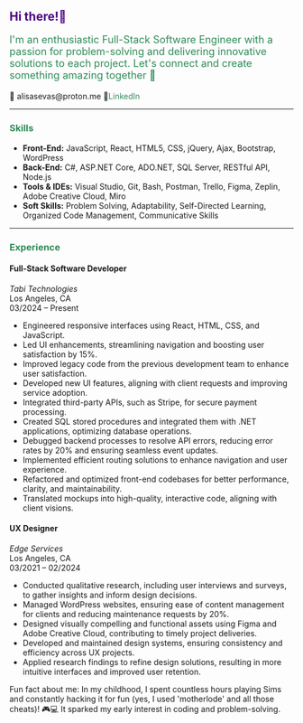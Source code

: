 <h2 style="color: #4b0082;">Hi there!👋</h2>

<p style="font-size: 18px; color: #2e8b57;">I'm an enthusiastic Full-Stack Software Engineer with a passion for problem-solving and delivering innovative solutions to each project. Let's connect and create something amazing together 🚀</p>

<p>📧 alisasevas@proton.me 🔗<a href="https://www.linkedin.com/alisasev" style="font-size: 14px; color: #2e8b57; text-decoration: none;" target="_blank">LinkedIn</a></p>

<hr>

<h3 style="color: #2e8b57;">Skills</h3>

<ul>
    <li><strong>Front-End:</strong> JavaScript, React, HTML5, CSS, jQuery, Ajax, Bootstrap, WordPress</li>
    <li><strong>Back-End:</strong> C#, ASP.NET Core, ADO.NET, SQL Server, RESTful API, Node.js</li>
    <li><strong>Tools & IDEs:</strong> Visual Studio, Git, Bash, Postman, Trello, Figma, Zeplin, Adobe Creative Cloud, Miro</li>
    <li><strong>Soft Skills:</strong> Problem Solving, Adaptability, Self-Directed Learning, Organized Code Management, Communicative Skills</li>
</ul>

<hr>

<h3 style="color: #2e8b57;">Experience</h3>

<h4>Full-Stack Software Developer</h4>
<p><em>Tabi Technologies</em><br>
Los Angeles, CA<br>
03/2024 – Present</p>

<ul>
    <li>Engineered responsive interfaces using React, HTML, CSS, and JavaScript.</li>
    <li>Led UI enhancements, streamlining navigation and boosting user satisfaction by 15%.</li>
    <li>Improved legacy code from the previous development team to enhance user satisfaction.</li>
    <li>Developed new UI features, aligning with client requests and improving service adoption.</li>
    <li>Integrated third-party APIs, such as Stripe, for secure payment processing.</li>
    <li>Created SQL stored procedures and integrated them with .NET applications, optimizing database operations.</li>
    <li>Debugged backend processes to resolve API errors, reducing error rates by 20% and ensuring seamless event updates.</li>
    <li>Implemented efficient routing solutions to enhance navigation and user experience.</li>
    <li>Refactored and optimized front-end codebases for better performance, clarity, and maintainability.</li>
    <li>Translated mockups into high-quality, interactive code, aligning with client visions.</li>
</ul>

<h4>UX Designer</h4>
<p><em>Edge Services</em><br>
Los Angeles, CA<br>
03/2021 – 02/2024</p>

<ul>
    <li>Conducted qualitative research, including user interviews and surveys, to gather insights and inform design decisions.</li>
    <li>Managed WordPress websites, ensuring ease of content management for clients and reducing maintenance requests by 20%.</li>
    <li>Designed visually compelling and functional assets using Figma and Adobe Creative Cloud, contributing to timely project deliveries.</li>
    <li>Developed and maintained design systems, ensuring consistency and efficiency across UX projects.</li>
    <li>Applied research findings to refine design solutions, resulting in more intuitive interfaces and improved user retention.</li>
</ul>

<p>Fun fact about me: In my childhood, I spent countless hours playing Sims and constantly hacking it for fun (yes, I used 'motherlode' and all those cheats)! 🎮💻 It sparked my early interest in coding and problem-solving.</p>
